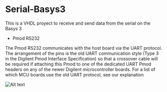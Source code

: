 # Serial-Basys3
This is a VHDL proyect to receive and send data from the serial on the Basys 3

- Pmod RS232

The Pmod RS232 communicates with the host board via the UART protocol. The arrangement of the pins is the old UART communication style (Type 3 in the Digilent Pmod Interface Specification) so that a crossover cable will be required if attaching this Pmod to one of the dedicated UART Pmod headers on any of the newer Digilent microcontroller boards. For a list of which MCU boards use the old UART protocol, see our explanation

![Alt text](https://reference.digilentinc.com/_media/pmod/pmod/rs232/temp2.png "Pmod RS232")